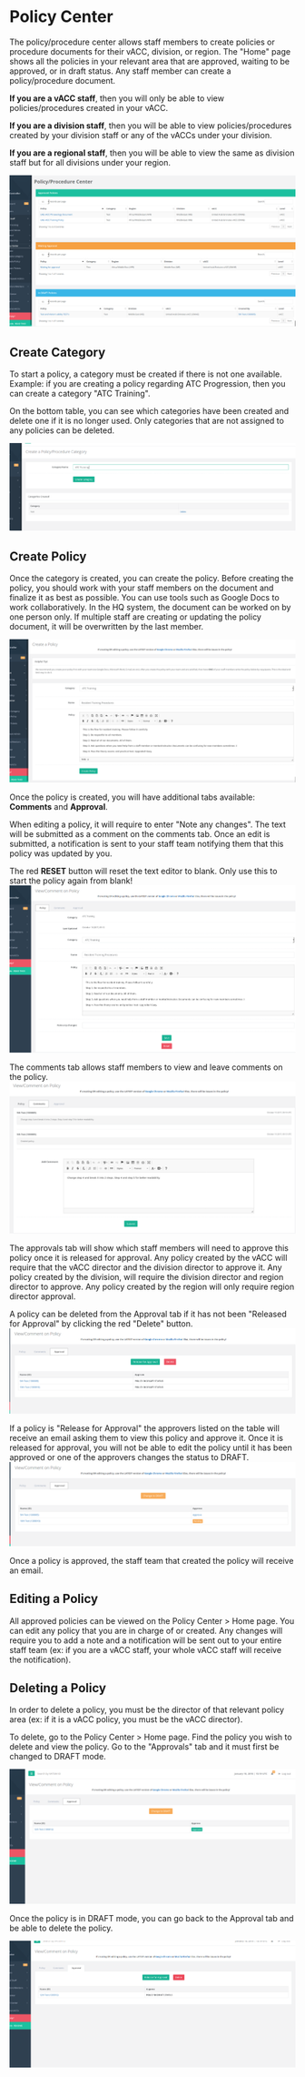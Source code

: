 # Policy Center

The policy/procedure center allows staff members to create policies or procedure documents for their vACC, division, or region. The "Home" page shows all the policies in your relevant area that are approved, waiting to be approved, or in draft status. Any staff member can create a policy/procedure document.

**If you are a vACC staff**, then you will only be able to view policies/procedures created in your vACC.

**If you are a division staff**, then you will be able to view policies/procedures created by your division staff or any of the vACCs under your division.

**If you are a regional staff**, then you will be able to view the same as division staff but for all divisions under your region.

![](../.gitbook/assets/policy1.PNG)

## Create Category

To start a policy, a category must be created if there is not one available. Example: if you are creating a policy regarding ATC Progression, then you can create a category "ATC Training".

On the bottom table, you can see which categories have been created and delete one if it is no longer used. Only categories that are not assigned to any policies can be deleted.

![](../.gitbook/assets/policy2.PNG)

## Create Policy

Once the category is created, you can create the policy. Before creating the policy, you should work with your staff members on the document and finalize it as best as possible. You can use tools such as Google Docs to work collaboratively. In the HQ system, the document can be worked on by one person only. If multiple staff are creating or updating the policy document, it will be overwritten by the last member.

![](../.gitbook/assets/policy3.PNG)

Once the policy is created, you will have additional tabs available: **Comments** and **Approval**.

When editing a policy, it will require to enter "Note any changes". The text will be submitted as a comment on the comments tab. Once an edit is submitted, a notification is sent to your staff team notifying them that this policy was updated by you.

The red **RESET** button will reset the text editor to blank. Only use this to start the policy again from blank! ![](../.gitbook/assets/policy4.PNG)

The comments tab allows staff members to view and leave comments on the policy. ![](../.gitbook/assets/policy6.PNG)

The approvals tab will show which staff members will need to approve this policy once it is released for approval. Any policy created by the vACC will require that the vACC director and the division director to approve it. Any policy created by the division, will require the division director and region director to approve. Any policy created by the region will only require region director approval.

A policy can be deleted from the Approval tab if it has not been "Released for Approval" by clicking the red "Delete" button. ![](../.gitbook/assets/policy5.PNG)

If a policy is "Release for Approval" the approvers listed on the table will receive an email asking them to view this policy and approve it. Once it is released for approval, you will not be able to edit the policy until it has been approved or one of the approvers changes the status to DRAFT. ![](../.gitbook/assets/policy7.PNG)

Once a policy is approved, the staff team that created the policy will receive an email.

## Editing a Policy

All approved policies can be viewed on the Policy Center &gt; Home page. You can edit any policy that you are in charge of or created. Any changes will require you to add a note and a notification will be sent out to your entire staff team \(ex: if you are a vACC staff, your whole vACC staff will receive the notification\).

## Deleting a Policy

In order to delete a policy, you must be the director of that relevant policy area \(ex: if it is a vACC policy, you must be the vACC director\).

To delete, go to the Policy Center &gt; Home page. Find the policy you wish to delete and view the policy. Go to the "Approvals" tab and it must first be changed to DRAFT mode.

![](../.gitbook/assets/policyrem1.PNG)

Once the policy is in DRAFT mode, you can go back to the Approval tab and be able to delete the policy.

![](../.gitbook/assets/policyrem2.PNG)

